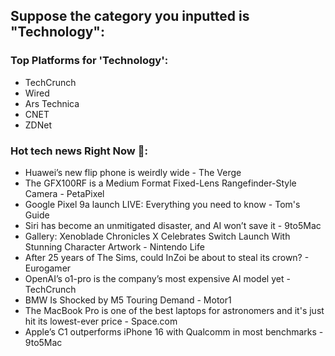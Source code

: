 ## **Suppose the category you inputted is "Technology":**

### **Top Platforms for 'Technology':**
* TechCrunch 
* Wired 
* Ars Technica 
* CNET 
* ZDNet 

### **Hot tech news  Right Now 🤖:**
* Huawei’s new flip phone is weirdly wide - The Verge
* The GFX100RF is a Medium Format Fixed-Lens Rangefinder-Style Camera - PetaPixel
* Google Pixel 9a launch LIVE: Everything you need to know - Tom's Guide
* Siri has become an unmitigated disaster, and AI won’t save it - 9to5Mac
* Gallery: Xenoblade Chronicles X Celebrates Switch Launch With Stunning Character Artwork - Nintendo Life
* After 25 years of The Sims, could InZoi be about to steal its crown? - Eurogamer
* OpenAI’s o1-pro is the company’s most expensive AI model yet - TechCrunch
* BMW Is Shocked by M5 Touring Demand - Motor1 
* The MacBook Pro is one of the best laptops for astronomers and it's just hit its lowest-ever price - Space.com
* Apple’s C1 outperforms iPhone 16 with Qualcomm in most benchmarks - 9to5Mac
 
